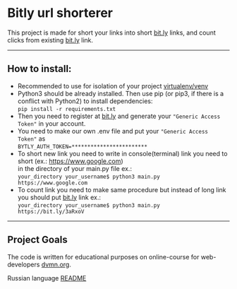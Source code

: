 # Bitly url shorterer 

This project is made for short your links into short [bit.ly](https://app.bitly.com/) links, and count clicks from existing [bit.ly](https://app.bitly.com/) link.<br>

---

## How to install: 
- Recommended to use for isolation of your project [virtualenv/venv](https://docs.python.org/3/library/venv.html)
- Python3 should be already installed. Then use pip (or pip3, if there is a conflict with Python2) to install dependencies:<br>
```pip install -r requirements.txt```
- Then you need to register at [bit.ly](https://app.bitly.com/) and generate your  `"Generic Access Token"` in your account.
- You need to make our own .env file and put your `"Generic Access Token"` as <br>
```BYTLY_AUTH_TOKEN=************************```
- To short new link you need to write in console(terminal) link you need to short (ex.: https://www.google.com)  
in the directory of your main.py file ex.: <br>
```your_directory your_username$ python3 main.py https://www.google.com``` <br>
- To count link you need to make same procedure but instead of long link you should put [bit.ly](https://app.bitly.com/) link ex.:<br>
 ```your_directory your_username$ python3 main.py  https://bit.ly/3aRxoV```

---

## Project Goals
The code is written for educational purposes on online-course for web-developers [dvmn.org](https://dvmn.org/).

Russian language [README](https://github.com/A1exander-Pro/bitly-shorterer/blob/main/README_RU.md)
